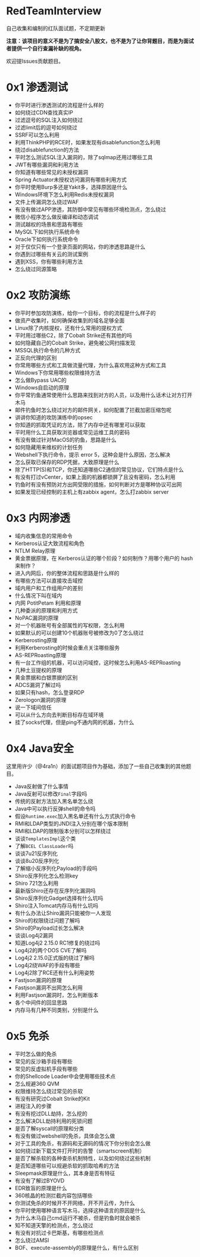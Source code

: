# RedTeamInterview
自己收集和编制的红队面试题，不定期更新

**注意：该项目的意义不是为了搞安全八股文，也不是为了让你背题目，而是为面试者提供一个自行查漏补缺的视角。**

欢迎提Issues贡献题目。

# 0x1 渗透测试
+ 你平时进行渗透测试的流程是什么样的
+ 如何绕过CDN查找真实IP
+ 过滤逗号的SQL注入如何绕过
+ 过滤limit后的逗号如何绕过
+ SSRF可以怎么利用
+ 利用ThinkPHP的RCE时，如果发现有disablefunction怎么利用
+ 绕过disablefunction的方法
+ 平时怎么测试SQL注入漏洞的，除了sqlmap还用过哪些工具
+ JWT有哪些漏洞和利用方法
+ 你知道有哪些常见的未授权漏洞
+ Spring Actuator未授权访问漏洞有哪些利用方式
+ 你平时使用Burp多还是Yakit多，选择原因是什么
+ Windows环境下怎么利用Redis未授权漏洞
+ 文件上传漏洞怎么绕过WAF
+ 有没有做过APP渗透，其防御中常见有哪些环境检测点，怎么绕过
+ 微信小程序怎么做反编译和动态调试
+ 测试越权的场景和思路有哪些
+ MySQL下如何执行系统命令
+ Oracle下如何执行系统命令
+ 对于仅仅只有一个登录页面的网站，你的渗透思路是什么
+ 你遇到过哪些有关云的测试案例
+ 遇到XSS，你有哪些利用方法
+ 怎么绕过同源策略

# 0x2 攻防演练
+ 你平时参加攻防演练，给你一个目标，你的流程是什么样子的
+ 做资产收集时，如何确保收集到的域名足够全面
+ Linux除了内核提权，还有什么常用的提权方式
+ 平时用过哪些C2，除了Cobalt Strike还有其他的吗
+ 如何隐藏自己的Cobalt Strike，避免被公网扫描发现
+ MSSQL执行命令的几种方式
+ 正反向代理的区别
+ 你常用哪些方式和工具做流量代理，为什么喜欢用这种方式和工具
+ Windows下你常用哪些权限维持方法
+ 怎么做Bypass UAC的
+ Windows自启动的原理
+ 你平常钓鱼通常使用什么思路来找到对方的人员，以及用什么话术让对方打开木马
+ 邮件钓鱼时怎么绕过对方的邮件网关，如何配置了拦截加密压缩包呢
+ 讲讲你知道的攻防演练中的opsec
+ 你知道的抓取凭证的方法，除了内存中还有哪里可以获取
+ 平时用什么工具获取浏览器或常见运维工具的密码
+ 有没有做过针对MacOS的钓鱼，思路是什么
+ 如何隐藏用来维权的计划任务
+ Webshell下执行命令，提示 error 5，这种会是什么原因，怎么解决
+ 怎么获取已保存的RDP凭据，大致原理是什么
+ 除了HTTP(S)和TCP，你还知道哪些C2通信的常见协议，它们特点是什么
+ 有没有打过vCenter，如果上面的机器都锁屏了且没有密码，怎么利用
+ 钓鱼时有没有预防对方出网受限的措施，如何判断对方是哪种协议可出网
+ 如果发现已经控制的主机上有zabbix agent，怎么打zabbix server

# 0x3 内网渗透
+ 域内收集信息的常用命令
+ Kerberos认证大致流程和角色
+ NTLM Relay原理
+ 黄金票据原理，在 Kerberos认证的哪个阶段？如何制作？用哪个用户的 hash 来制作？
+ 进入内网后，你的整体流程和思路是什么样的
+ 有哪些方法可以直接攻击域控
+ 域内用户和工作组用户的差别
+ 什么情况下叫在域内
+ 内网 PotitPetam 利用和原理
+ 几种委派的原理和利用方式
+ NoPAC漏洞的原理
+ 对一个机器账号有全部属性的写权限，怎么利用
+ 如果默认的可以创建10个机器账号被修改为0了怎么绕过
+ Kerberosting原理
+ 利用Kerberosting的时候会重点关注哪些服务
+ AS-REPRoasting原理
+ 有一台工作组的机器，可以访问域控，这时候怎么利用AS-REPRoasting
+ 几种土豆提权的原理
+ 黄金票据和白银票据的区别
+ ADCS漏洞了解过吗
+ 如果只有hash，怎么登录RDP
+ Zerologon漏洞的原理
+ 说一下域间信任
+ 可以从什么方向去判断目标存在域环境
+ 挂了socks代理，但是ping不通内网的机器，为什么

# 0x4 Java安全
这里用许少（@4ra1n）的面试题项目作为基础，添加了一些自己收集到的其他题目。

+ Java反射做了什么事情
+ Java反射可以修改`Final`字段吗
+ 传统的反射方法加入黑名单怎么绕
+ Java中可以执行反弹shell的命令吗
+ 假设`Runtime.exec`加入黑名单还有什么方式执行命令
+ RMI和LDAP类型的JNDI注入分别在哪个版本限制
+ RMI和LDAP的限制版本分别可以怎样绕过
+ 谈谈`TemplatesImpl`这个类
+ 了解`BCEL ClassLoader`吗
+ 谈谈7u21反序列化
+ 谈谈8u20反序列化
+ 了解缩小反序列化Payload的手段吗
+ Shiro反序列化怎么检测key
+ Shiro 721怎么利用
+ 最新版Shiro还存在反序列化漏洞吗
+ Shiro反序列化Gadget选择有什么坑吗
+ Shiro注入Tomcat内存马有什么坑吗
+ 有什么办法让Shiro漏洞只能被你一人发现
+ Shiro的权限绕过问题了解吗
+ Shiro的Payload过长怎么解决
+ 谈谈Log4j2漏洞
+ 知道Log4j2 2.15.0 RC1修复的绕过吗
+ Log4j2的两个DOS CVE了解吗
+ Log4j2 2.15.0正式版的绕过了解吗
+ Log4j2绕WAF的手段有哪些
+ Log4j2除了RCE还有什么利用姿势
+ Fastjson漏洞的原理
+ Fastjson漏洞不出网怎么利用
+ 利用Fastjson漏洞时，怎么判断版本
+ 各个中间件的回显思路
+ 内存马有几种不同类别，分别是什么

# 0x5 免杀
+ 平时怎么做的免杀
+ 常见的反沙箱手段有哪些
+ 常见的反虚拟机手段有哪些
+ 你的Shellcode Loader中会使用哪些技术点
+ 怎么规避360 QVM
+ 权限维持怎么绕过常见的杀软
+ 有没有研究过Cobalt Strike的Kit
+ 进程注入的步骤
+ 有没有挖过DLL劫持，怎么挖的
+ 怎么解决DLL劫持利用的死锁问题
+ 是否了解syscall的原理和分类
+ 有没有做过webshell的免杀，具体会怎么做
+ 对于工具的免杀，有源码和无源码的情况下你分别会怎么做
+ 如何绕过新下载文件打开时的告警（smartscreen机制）
+ 是否了解杀软的各种查杀机制特性，以及如何绕过这些机制
+ 是否知道哪些可以规避杀软的抓取哈希的方法
+ Sleepmask原理是什么，其本身是否有特征
+ 有没有了解过BYOVD
+ EDR致盲的原理是什么
+ 360核晶的检测拦截内容包括哪些
+ 你测试免杀的时候开不开网络，开不开云传，为什么
+ 你平时使用哪种语言写木马，选择这种语言的原因是什么
+ 为什么木马自己cmd运行不被杀，但是钓鱼时就会被杀
+ 知不知道天擎的检测点，怎么绕过
+ 有没有对抗过卡巴斯基，有哪些检测点
+ 怎么绕过AMSI
+ BOF、execute-assembly的原理是什么，有什么区别
